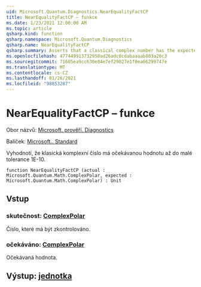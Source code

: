 ```yaml
---
uid: Microsoft.Quantum.Diagnostics.NearEqualityFactCP
title: NearEqualityFactCP – funkce
ms.date: 1/23/2021 12:00:00 AM
ms.topic: article
qsharp.kind: function
qsharp.namespace: Microsoft.Quantum.Diagnostics
qsharp.name: NearEqualityFactCP
qsharp.summary: Asserts that a classical complex number has the expected value up to a small tolerance of 1e-10.
ms.openlocfilehash: 477449913732950ad26adc0cdabaaaab803a20c3
ms.sourcegitcommit: 71605ea9cc630e84e7ef29027e1f0ea06299747e
ms.translationtype: MT
ms.contentlocale: cs-CZ
ms.lasthandoff: 01/26/2021
ms.locfileid: "98853287"
---
```

# <a name="nearequalityfactcp-function"></a>NearEqualityFactCP – funkce

Obor názvů: [Microsoft. prověří. Diagnostics](xref:Microsoft.Quantum.Diagnostics)

Balíček: [Microsoft.. Standard](https://nuget.org/packages/Microsoft.Quantum.Standard)


Vyhodnotí, že klasická komplexní číslo má očekávanou hodnotu až do malé tolerance 1E-10.

```qsharp
function NearEqualityFactCP (actual : Microsoft.Quantum.Math.ComplexPolar, expected : Microsoft.Quantum.Math.ComplexPolar) : Unit
```


## <a name="input"></a>Vstup

### <a name="actual--complexpolar"></a>skutečnost: [ComplexPolar](xref:Microsoft.Quantum.Math.ComplexPolar)

Číslo, které má být zkontrolováno.


### <a name="expected--complexpolar"></a>očekáváno: [ComplexPolar](xref:Microsoft.Quantum.Math.ComplexPolar)

Očekávaná hodnota.



## <a name="output--unit"></a>Výstup: [jednotka](xref:microsoft.quantum.lang-ref.unit)

